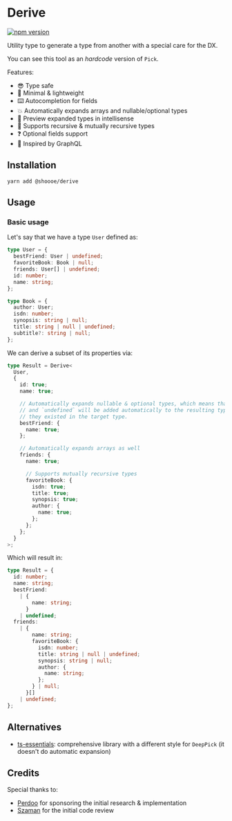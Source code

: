 # Derive

[![npm version](https://badge.fury.io/js/@shoooe%2Fderive.svg)](https://badge.fury.io/js/@shoooe%2Fderive)

Utility type to generate a type from another with a special care for the DX.

You can see this tool as an _hardcode_ version of `Pick`.

Features:

- 😎 Type safe
- 🌱 Minimal & lightweight
- ⌨️​ Autocompletion for fields
- 💥 Automatically expands arrays and nullable/optional types
- 👀 Preview expanded types in intellisense
- 💫 Supports recursive & mutually recursive types
- ❓ Optional fields support
- 💋 Inspired by GraphQL

## Installation

```
yarn add @shoooe/derive
```

## Usage

### Basic usage

Let's say that we have a type `User` defined as:

```typescript
type User = {
  bestFriend: User | undefined;
  favoriteBook: Book | null;
  friends: User[] | undefined;
  id: number;
  name: string;
};

type Book = {
  author: User;
  isdn: number;
  synopsis: string | null;
  title: string | null | undefined;
  subtitle?: string | null;
};
```

We can derive a subset of its properties via:

```typescript
type Result = Derive<
  User,
  {
    id: true;
    name: true;

    // Automatically expands nullable & optional types, which means that `null`
    // and `undefined` will be added automatically to the resulting type if
    // they existed in the target type.
    bestFriend: {
      name: true;
    };

    // Automatically expands arrays as well
    friends: {
      name: true;

      // Supports mutually recursive types
      favoriteBook: {
        isdn: true;
        title: true;
        synopsis: true;
        author: {
          name: true;
        };
      };
    };
  }
>;
```

Which will result in:

```typescript
type Result = {
  id: number;
  name: string;
  bestFriend:
    | {
        name: string;
      }
    | undefined;
  friends:
    | {
        name: string;
        favoriteBook: {
          isdn: number;
          title: string | null | undefined;
          synopsis: string | null;
          author: {
            name: string;
          };
        } | null;
      }[]
    | undefined;
};
```

## Alternatives

- [ts-essentials](https://github.com/ts-essentials/ts-essentials): comprehensive library with a different style for `DeepPick` (it doesn't do automatic expansion)

## Credits

Special thanks to:

- [Perdoo](https://www.perdoo.com/) for sponsoring the initial research & implementation
- [Szaman](https://github.com/szamanr) for the initial code review
